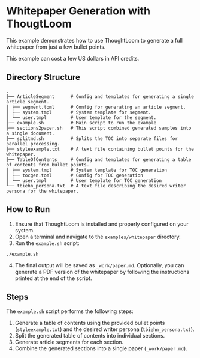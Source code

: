 # Whitepaper Generation with ThougtLoom

This example demonstrates how to use ThoughtLoom to generate a full whitepaper from just a few bullet points.

This example can cost a few US dollars in API credits.

## Directory Structure

```
.
├── ArticleSegment		# Config and templates for generating a single article segment.
│ ├── segment.toml		# Config for generating an article segment.
│ ├── system.tmpl		# System template for segment.
│ └── user.tmpl			# User template for the segment.
├── example.sh			# Main script to run the example
├── sections2paper.sh	# This script combined generated samples into a single document.
├── splitmd.sh			# Splits the TOC into separate files for parallel processing.
├── styleexample.txt	# A text file containing bullet points for the whitepaper.
├── TableOfContents		# Config and templates for generating a table of contents from bullet points.
│ ├── system.tmpl		# System template for TOC generation
│ ├── tocgen.toml		# Config for TOC generation
│ └── user.tmpl			# User template for TOC generation
└── tbiehn_persona.txt	# A text file describing the desired writer persona for the whitepaper.
```

## How to Run

1. Ensure that ThoughtLoom is installed and properly configured on your system.
2. Open a terminal and navigate to the `examples/whitepaper` directory.
3. Run the `example.sh` script:

```
./example.sh
```

4. The final output will be saved as `_work/paper.md`. Optionally, you can generate a PDF version of the whitepaper by following the instructions printed at the end of the script.

## Steps

The `example.sh` script performs the following steps:

1. Generate a table of contents using the provided bullet points (`styleexample.txt`) and the desired writer persona (`tbiehn_persona.txt`).
2. Split the generated table of contents into individual sections.
3. Generate article segments for each section.
4. Combine the generated sections into a single paper (`_work/paper.md`).